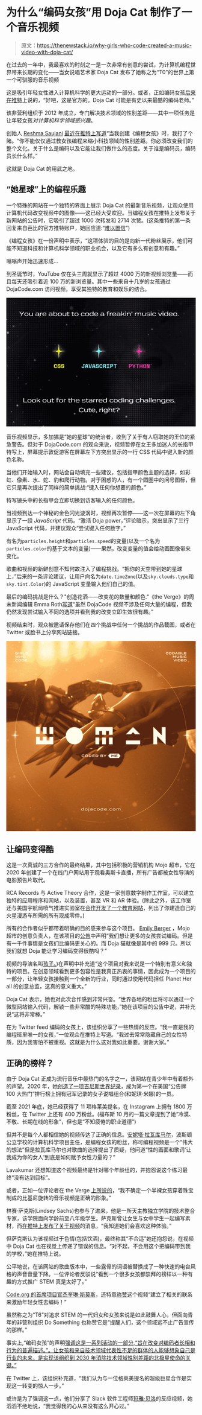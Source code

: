 # 为什么“编码女孩”用 Doja Cat 制作了一个音乐视频

> 原文：<https://thenewstack.io/why-girls-who-code-created-a-music-video-with-doja-cat/>

在过去的一年中，我最喜欢的时刻之一是一次非常有创意的尝试，为计算机编程世界带来长期的变化——当女说唱艺术家 Doja Cat 发布了她称之为“T0”的世界上第一个可驯服的音乐视频

这是吸引年轻女性进入计算机科学的更大运动的一部分。或者，正如编码女孩[后来在推特](https://twitter.com/GirlsWhoCode/status/1467974113507659778)上说的，“好吧，这是官方的。Doja Cat 可能是有史以来最酷的编码老师。”

该非营利组织于 2012 年成立，专门解决技术领域的性别差距——其中一项任务是让年轻女孩*对计算机科学领域感兴趣*。

创始人 [Reshma Saujani](https://www.linkedin.com/in/reshma-saujani/) [最近在推特上写道](https://twitter.com/reshmasaujani/status/1466827282992054285)“当我创建《编程女孩》时，我打了个赌。“你不能仅仅通过教女孩编程来缩小科技领域的性别差距。你必须改变我们的整个文化。关于什么是编码以及它能让我们做什么的态度。关于谁是编码员，编码员长什么样。”

这就是 Doja Cat 的用武之地。

## “她星球”上的编程乐趣

一个特殊的网站在一个独特的界面上展示 Doja Cat 的最新音乐视频，让观众使用计算机代码改变视频中的图像——这已经大受欢迎。当编程女孩在推特上发布关于新网站的公告时，它吸引了超过 1000 次转发和 2714 次赞。(这条推特的第一条回复来自芭比的官方推特账户，她回应道:“[难以置信](https://twitter.com/Barbie/status/1466793752387895302)”)

《编程女孩》在一份声明中表示，“这项体验的目的是向新一代粉丝展示，他们可能不知道科技和计算机科学领域的职业机会，以及它有多么有创意和有趣。”

嗡嗡声开始迅速形成…

到圣诞节时，YouTube 仅在头三周就显示了超过 4000 万的新视频浏览量——而且每天还吸引着近 100 万的新浏览量。其中一些来自十几岁的女孩通过 DojaCode.com 访问视频，享受其独特的教育和娱乐的结合。

![Screenshot from DojaCode dot com](img/83ece1dbb22e456c5bf3c37f40fd215e.png)

音乐视频显示，多加猫是“她的星球”的统治者，收到了关于有人窃取她的王位的紧急警告。但对于 DojaCode.com 的观众来说，视频暂停在女王多加迷人的长指甲特写上，屏幕提示敦促游客在屏幕左下方突出显示的一行 CSS 代码中键入新的颜色名称。

当他们开始输入时，网站会自动填充一些建议，包括指甲颜色主题的选择，如彩虹、像素、水、蛇、豹和爬行动物。对于困惑的人，有一个圆圈中的问号图标，但它只是再次提出了同样的简单挑战:“键入任何你想要的颜色。”

特写镜头中的长指甲会立即切换到访客输入的任何颜色。

当视频到达一个神秘的金色闪光漩涡时，视频再次暂停——这一次在屏幕的左下角显示了一段 *JavaScript* 代码。“激活 Doja power，”评论暗示，突出显示了三行 JavaScript 代码，并建议观众“尝试键入任何数字。”

有名为`particles.height`和`particles.speed`的变量(以及一个名为`particles.color`的基于文本的变量)——果然，改变变量的值会给动画图像带来变化。

歌曲和视频的新鲜创意不知何故注入了编程挑战。“把你的天空带到她的星球上，”后来的一条评论建议，让用户向名为`date.timeZone`(以及`sky.clouds.type`和`sky.tint.Color`)的 JavaScript 变量输入他们自己的值。

最后的编码挑战是什么？"创造花洒——改变花的数量和颜色."《the Verge》的周末新闻编辑 Emma Roth[写道](https://www.theverge.com/2021/12/5/22817753/doja-cat-video-girls-who-code)“虽然 DojaCode 视频不涉及任何大量的编程，但我仍然发现尝试输入不同的选项并看到我的改变立即生效很有趣。”

视频结束时，观众被邀请保存他们在四个挑战中任何一个挑战的作品截图，或者在 Twitter 或脸书上分享网站链接。

![Doja Cat nails from Woman video - moment_1](img/a5338adf10f5e2bb20b1ec45af37c276.png)

## 让编码变得酷

这是一次真诚的三方合作的最终结果，其中包括积极的营销机构 Mojo 超市，它在 2020 年创建了一个在线门户网站用于观看奥斯卡直播，所有广告都被女性导演的电影预告片取代。

RCA Records 与 Active Theory 合作，这是一家创意数字制作工作室，可以建立独特的应用程序和网站，以及装置，甚至 VR 和 AR 体验。(除此之外，该工作室还与美国宇航局喷气推进实验室在[合作开发了一个教育网站](https://opensourcerover.jpl.nasa.gov/)，列出了你建造自己的火星漫游车所需的所有现成零件。)

所有的合作者似乎都带着明确的目的感来参与这个项目。 [Emily Berger](https://www.linkedin.com/in/emilyrberger/) ，Mojo 超市的创意负责人，在该项目的[公告](https://girlswhocode.com/news/doja-cat-and-girls-who-code-create-dojacode-interactive-music-video-experience-for-woman)中声明“我们想让更多的女孩尝试编码。但是有一千件事情是女孩们比编码更关心的。而 Doja 猫就像是其中的 999 只。所以我们就想 Doja 能让学习编码变得很酷吗？”

视频的导演名叫[孩子。](https://www.littleminx.tv/child))在声明中补充道“这个项目对我来说是一个特别有意义和独特的项目。在创意领域看到更多包容性是我真正热衷的事情，因此成为一个项目的一部分，让年轻女孩接触到一个全新的行业，同时通过使用代码担任 Planet Her all 的创意总监，这真的意义重大。”

Doja Cat 表示，她也对此次合作感到非常兴奋。“世界各地的粉丝将可以通过一个微型网站输入代码，解锁一些非常酷的特殊功能，”她在该项目的公告中说，并补充说“这将非常棒。”

在为 Twitter feed 编码的女孩上，该组织分享了一些热情的反应。“我一直是我的编程班里唯一的女孩，”一位观众在推特上写道。“我过去常常隐藏自己的女性特质，因为我害怕不被重视。这就是为什么这对我如此重要。谢谢大家。”

## 正确的榜样？

由于 Doja Cat 正成为流行音乐中最热门的名字之一，该网站在青少年中有着额外的声望。2020 年，她[创造了一项吉尼斯世界纪录](https://www.guinnessworldrecords.com/world-records/617361-first-female-rap-duo-to-reach-no-1-on-the-us-singles-chart)，成为第一个在美国“公告牌 100 大热门”排行榜上拥有冠军记录的女子说唱组合(和妮琪·米娜)的一员。

截至 2021 年底，她已经获得了 11 项格莱美提名，在 Instagram 上拥有 1800 万粉丝，在 Twitter 上还有 400 万粉丝。(福布斯 10 月的一篇文章提到了她“冷漠、不敬、长期在线的形象”，但也是“不知疲倦的职业道德”)

但并不是每个人都相信她的视频传达了正确的信息。[安妮塔·拉瓦库马尔](https://www.linkedin.com/in/anita-lavakumar-ed-d-260945)，波斯顿公立学校的计算机科学项目主任，是编程女孩的粉丝，称可编程视频是一个“伟大的想法”但是拉瓦库马尔也对歌曲的选择提出了质疑，他问道“性的画面和歌词‘让我成为你的女人’到底是如何赋予女性力量的？”

Lavakumar 还想知道这个视频最终是针对哪个年龄组的，并抱怨说这个练习最终“没有达到目标”。

或者，正如一位评论者在 the Verge [上所说的](https://www.theverge.com/2021/12/5/22817753/doja-cat-video-girls-who-code#546414992)，“我不确定一个半裸女孩穿着珠宝制成的比基尼旋转的音乐视频是正确的形象。”

林赛·萨克斯(Lindsey Sachs)也参与了进来，他是一所天主教独立学院的技术整合专家，该学院面向学龄前至八年级学生。萨克斯曾让女生与女中学生一起编写素材，而[在推特上发布了关于视频](https://twitter.com/sachs_lindsey/status/1466862478944620557)的消息，“我知道她们会喜欢这种体验。”

但萨克斯认为该视频过于色情(包括饮酒)，最终称其“不合适”她还抱怨说，在视频中 Doja Cat 也在视觉上传递了错误的信息。“对不起，不会用这个把编码带到我的学校，”她在推特上说。

公平地说，在该网站的歌曲版本中，一些露骨的词语被替换成了一种快速的电台风格的声音音量下降。一位评论者反驳说“看到一个很多女孩都崇拜的榜样以一种有趣的方式推广 STEM 真是太好了。”

[Code.org 的首席项目官杰奎琳·斯莫斯](https://www.linkedin.com/in/jacqueline-smalls-7aa091118)，还特意[称赞](https://twitter.com/jackrocs/status/1466799156400324611)这个视频“建立了相关的联系来激励年轻女性去编码！”

虽然称之为“T6”对追求 STEM 的一代妇女和女孩来说是如此鼓舞人心，但面向青年的非营利组织 Do Something 也称赞它是“提醒人们，这个领域远不止广告宣传的那样。”

事实上,“编码女孩”的声明[强调这是一系列活动的一部分,“旨在改变对编码者长相和行为的普遍描述。”。让女孩和来自技术领域代表性不足的群体的人能够想象自己是行业的未来，是实现该组织到 2030 年消除技术领域性别差距的北极星使命的关键。”](https://girlswhocode.com/news/doja-cat-and-girls-who-code-create-dojacode-interactive-music-video-experience-for-woman)

在 Twitter 上，该组织补充道，“我们认为与一位格莱美提名的超级巨星合作是实现这一转变的惊人一步。”

或许是为了强调这一点，他们分享了 Slack 软件工程师[玛雅·贝洛](https://linktr.ee/mayabello)的反应视频，她滔滔不绝地说，“我觉得我的心从来没有这么开心过。”

<svg xmlns:xlink="http://www.w3.org/1999/xlink" viewBox="0 0 68 31" version="1.1"><title>Group</title> <desc>Created with Sketch.</desc></svg>